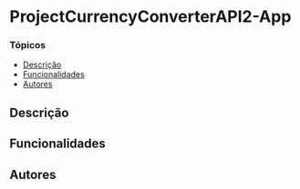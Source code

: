 # ProjectCurrencyConverterAPI2-App

### Tópicos
* [Descrição](#Descrição)
* [Funcionalidades](#Funcionalidades)
* [Autores](#Autores)

## Descrição
## Funcionalidades
## Autores
